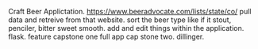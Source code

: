 Craft Beer Applictation.
https://www.beeradvocate.com/lists/state/co/ pull data and retreive from that website.
sort the beer type like if it stout, penciler, bitter sweet smooth.
add and edit things within the application.
flask.
feature capstone one full app cap stone two.
dillinger.
